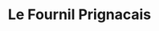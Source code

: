 ---
title: "Le Fournil Prignacais"
url: /prignac-et-marcamps/le-fournil-prignacais/
shop: boulangerie
---